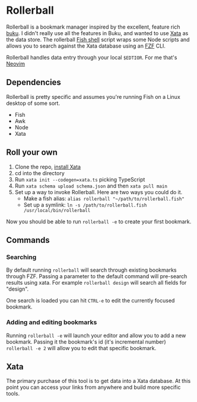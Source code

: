 # Rollerball

Rollerball is a bookmark manager inspired by the excellent, feature rich [buku](https://github.com/jarun/buku). I didn't really use all the features in Buku, and wanted to use [Xata](https://xata.io) as the data store. The rollerball [Fish shell](https://fishshell.com/) script wraps some Node scripts and allows you to search against the Xata database using an [FZF](https://github.com/junegunn/fzf) CLI.

Rollerball handles data entry through your local `$EDTIOR`. For me that's [Neovim](https://neovim.io/)

## Dependencies

Rollerball is pretty specific and assumes you're running Fish on a Linux desktop of some sort.

- Fish
- Awk
- Node
- Xata

## Roll your own

1. Clone the repo, [install Xata](https://xata.io/docs/getting-started/installation)
2. cd into the directory
3. Run `xata init --codegen=xata.ts` picking TypeScript
4. Run `xata schema upload schema.json` and then `xata pull main`
5. Set up a way to invoke Rollerball. Here are two ways you could do it.
   - Make a fish alias: `alias rollerball "~/path/to/rollerball.fish"`
   - Set up a symlink: `ln -s /path/to/rollerball.fish /usr/local/bin/rollerball`

Now you should be able to run `rollerball -e` to create your first bookmark.

## Commands

### Searching

By default running `rollerball` will search through existing bookmarks through FZF. Passing a parameter to the default command will pre-search results using xata. For example `rollerball design` will search all fields for "design".

One search is loaded you can hit `CTRL-e` to edit the currently focused bookmark.

### Adding and editing bookmarks

Running `rollerball -e` will launch your editor and allow you to add a new bookmark. Passing it the bookmark's id (it's incremental number) `rollerball -e 2` will allow you to edit that specific bookmark.

## Xata

The primary purchase of this tool is to get data into a Xata database. At this point you can access your links from anywhere and build more specific tools.
